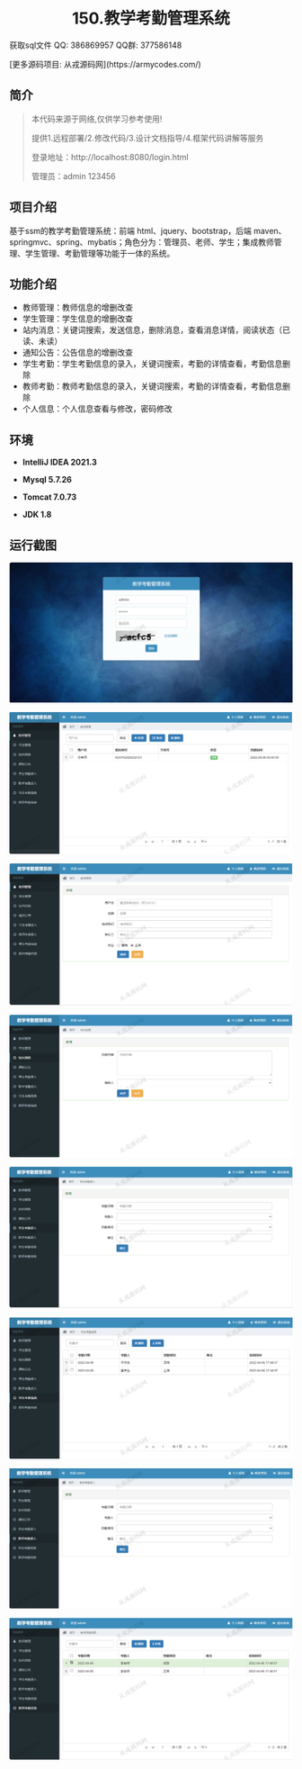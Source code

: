 <p><h1 align="center">150.教学考勤管理系统</h1></p>

<p> 获取sql文件 QQ: 386869957 QQ群: 377586148 </p>
<p> [更多源码项目: 从戎源码网](https://armycodes.com/) </p>

## 简介

> 本代码来源于网络,仅供学习参考使用!
>
> 提供1.远程部署/2.修改代码/3.设计文档指导/4.框架代码讲解等服务
> 
> 登录地址：http://localhost:8080/login.html
> 
> 管理员：admin 123456
>

## 项目介绍
基于ssm的教学考勤管理系统：前端 html、jquery、bootstrap，后端 maven、springmvc、spring、mybatis；角色分为：管理员、老师、学生；集成教师管理、学生管理、考勤管理等功能于一体的系统。

## 功能介绍

- 教师管理：教师信息的增删改查
- 学生管理：学生信息的增删改查
- 站内消息：关键词搜索，发送信息，删除消息，查看消息详情，阅读状态（已读、未读）
- 通知公告：公告信息的增删改查
- 学生考勤：学生考勤信息的录入，关键词搜索，考勤的详情查看，考勤信息删除
- 教师考勤：教师考勤信息的录入，关键词搜索，考勤的详情查看，考勤信息删除
- 个人信息：个人信息查看与修改，密码修改

## 环境

- <b>IntelliJ IDEA 2021.3</b>

- <b>Mysql 5.7.26</b>

- <b>Tomcat 7.0.73</b>

- <b>JDK 1.8</b>

## 运行截图
![](screenshot/1.png)

![](screenshot/2.png)

![](screenshot/3.png)

![](screenshot/4.png)

![](screenshot/5.png)

![](screenshot/6.png)

![](screenshot/7.png)

![](screenshot/8.png)